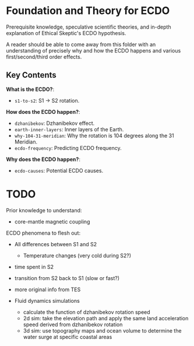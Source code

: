 # Foundation and Theory for ECDO

Prerequisite knowledge, speculative scientific theories, and in-depth explanation of Ethical Skeptic's ECDO hypothesis.

A reader should be able to come away from this folder with an understanding of precisely why and how the ECDO happens and various first/second/third order effects.

## Key Contents

**What is the ECDO?**:
- `s1-to-s2`: S1 -> S2 rotation.

**How does the ECDO happen?**:
- `dzhanibekov`: Dzhanibekov effect.
- `earth-inner-layers`: Inner layers of the Earth.
- `why-104-31-meridian`: Why the rotation is 104 degrees along the 31 Meridian.
- `ecdo-frequency`: Predicting ECDO frequency.

**Why does the ECDO happen?**:
- `ecdo-causes`: Potential ECDO causes.

# TODO

Prior knowledge to understand:
- core-mantle magnetic coupling

ECDO phenomena to flesh out:
- All differences between S1 and S2
    - Temperature changes (very cold during S2?)
- time spent in S2
- transition from S2 back to S1 (slow or fast?)
- more original info from TES

- Fluid dynamics simulations
	- calculate the function of dzhanibekov rotation speed
	- 2d sim: take the elevation path and apply the same land acceleration speed derived from dzhanibekov rotation
	- 3d sim: use topography maps and ocean volume to determine the water surge at specific coastal areas
